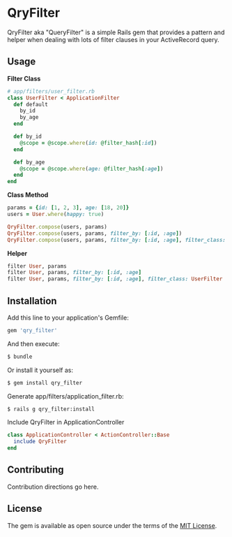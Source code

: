 # QryFilter
QryFilter aka "QueryFilter" is a simple Rails gem that provides a pattern and helper when dealing with lots of filter clauses in your ActiveRecord query.

## Usage
**Filter Class**
```ruby
# app/filters/user_filter.rb
class UserFilter < ApplicationFilter
  def default
    by_id
    by_age
  end

  def by_id
    @scope = @scope.where(id: @filter_hash[:id])
  end

  def by_age
    @scope = @scope.where(age: @filter_hash[:age])
  end
end
```

**Class Method**
```ruby
params = {id: [1, 2, 3], age: [18, 20]}
users = User.where(happy: true)

QryFilter.compose(users, params)
QryFilter.compose(users, params, filter_by: [:id, :age])
QryFilter.compose(users, params, filter_by: [:id, :age], filter_class: UserFilter)
```

**Helper**
```ruby
filter User, params
filter User, params, filter_by: [:id, :age]
filter User, params, filter_by: [:id, :age], filter_class: UserFilter
```

## Installation
Add this line to your application's Gemfile:

```ruby
gem 'qry_filter'
```

And then execute:
```bash
$ bundle
```

Or install it yourself as:
```bash
$ gem install qry_filter
```

Generate app/filters/application_filter.rb:
```bash
$ rails g qry_filter:install
```

Include QryFilter in ApplicationController
```ruby
class ApplicationController < ActionController::Base
  include QryFilter
end
```

## Contributing
Contribution directions go here.

## License
The gem is available as open source under the terms of the [MIT License](https://opensource.org/licenses/MIT).
